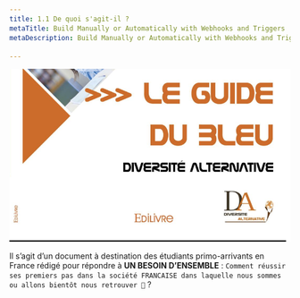 ```yaml
---
title: 1.1 De quoi s'agit-il ?
metaTitle: Build Manually or Automatically with Webhooks and Triggers
metaDescription: Build Manually or Automatically with Webhooks and Triggers

---
```





![livre-gdb](/img/gdb-livre.png)

Il s’agit d’un document à destination des étudiants primo-arrivants en France rédigé pour
répondre à **UN BESOIN D’ENSEMBLE** : `Comment réussir ses premiers pas dans la société
FRANCAISE dans laquelle nous sommes ou allons bientôt nous retrouver 🧐` ?

